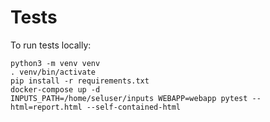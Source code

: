 # Tests

To run tests locally:

```
python3 -m venv venv
. venv/bin/activate
pip install -r requirements.txt
docker-compose up -d
INPUTS_PATH=/home/seluser/inputs WEBAPP=webapp pytest --html=report.html --self-contained-html
```
